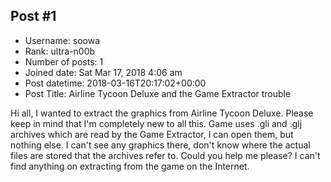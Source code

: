 ## Post #1
- Username: soowa
- Rank: ultra-n00b
- Number of posts: 1
- Joined date: Sat Mar 17, 2018 4:06 am
- Post datetime: 2018-03-16T20:17:02+00:00
- Post Title: Airline Tycoon Deluxe and the Game Extractor trouble

Hi all, I wanted to extract the graphics from Airline Tycoon Deluxe. Please keep in mind that I'm completely new to all this. Game uses .gli and .glj archives which are read by the Game Extractor, I can open them, but nothing else. I can't see any graphics there, don't know where the actual files are stored that the archives refer to. Could you help me please? I can't find anything on extracting from the game on the Internet.
